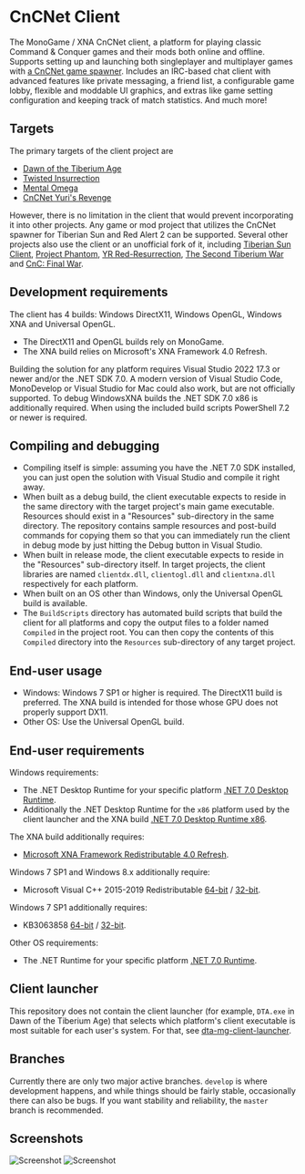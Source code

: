 # CnCNet Client #

The MonoGame / XNA CnCNet client, a platform for playing classic Command & Conquer games and their mods both online and offline. Supports setting up and launching both singleplayer and multiplayer games with [a CnCNet game spawner](https://github.com/CnCNet/ts-patches). Includes an IRC-based chat client with advanced features like private messaging, a friend list, a configurable game lobby, flexible and moddable UI graphics, and extras like game setting configuration and keeping track of match statistics. And much more!

Targets
-------

The primary targets of the client project are


* [Dawn of the Tiberium Age](https://www.moddb.com/mods/the-dawn-of-the-tiberium-age)
* [Twisted Insurrection](https://www.moddb.com/mods/twisted-insurrection)
* [Mental Omega](https://www.moddb.com/mods/mental-omega)
* [CnCNet Yuri's Revenge](https://cncnet.org/yuris-revenge)


However, there is no limitation in the client that would prevent incorporating it into other projects. Any game or mod project that utilizes the CnCNet spawner for Tiberian Sun and Red Alert 2 can be supported. Several other projects also use the client or an unofficial fork of it, including [Tiberian Sun Client](https://www.moddb.com/mods/tiberian-sun-client), [Project Phantom](https://www.moddb.com/mods/project-phantom), [YR Red-Resurrection](https://www.moddb.com/mods/yr-red-resurrection), [The Second Tiberium War](https://www.moddb.com/mods/the-second-tiberium-war) and [CnC: Final War](https://www.moddb.com/mods/cncfinalwar).

Development requirements
------------------------

The client has 4 builds: Windows DirectX11, Windows OpenGL, Windows XNA and Universal OpenGL.
* The DirectX11 and OpenGL builds rely on MonoGame.
* The XNA build relies on Microsoft's XNA Framework 4.0 Refresh.

Building the solution for any platform requires Visual Studio 2022 17.3 or newer and/or the .NET SDK 7.0. A modern version of Visual Studio Code, MonoDevelop or Visual Studio for Mac could also work, but are not officially supported.
To debug WindowsXNA builds the .NET SDK 7.0 x86 is additionally required.
When using the included build scripts PowerShell 7.2 or newer is required.

Compiling and debugging
-----------------------

* Compiling itself is simple: assuming you have the .NET 7.0 SDK installed, you can just open the solution with Visual Studio and compile it right away.
* When built as a debug build, the client executable expects to reside in the same directory with the target project's main game executable. Resources should exist in a "Resources" sub-directory in the same directory. The repository contains sample resources and post-build commands for copying them so that you can immediately run the client in debug mode by just hitting the Debug button in Visual Studio.
* When built in release mode, the client executable expects to reside in the "Resources" sub-directory itself. In target projects, the client libraries are named `clientdx.dll`, `clientogl.dll` and `clientxna.dll` respectively for each platform.
* When built on an OS other than Windows, only the Universal OpenGL build is available.
* The `BuildScripts` directory has automated build scripts that build the client for all platforms and copy the output files to a folder named `Compiled` in the project root. You can then copy the contents of this `Compiled` directory into the `Resources` sub-directory of any target project.

End-user usage
--------------

* Windows: Windows 7 SP1 or higher is required. The DirectX11 build is preferred. The XNA build is intended for those whose GPU does not properly support DX11.
* Other OS: Use the Universal OpenGL build.

End-user requirements
---------------------

Windows requirements:
* The .NET Desktop Runtime for your specific platform [.NET 7.0 Desktop Runtime](https://dotnet.microsoft.com/en-us/download/dotnet/7.0/runtime).
* Additionally the .NET Desktop Runtime for the `x86` platform used by the client launcher and the XNA build [.NET 7.0 Desktop Runtime x86](https://dotnet.microsoft.com/en-us/download/dotnet/thank-you/runtime-desktop-7.0.0-windows-x86-installer).

The XNA build additionally requires:
* [Microsoft XNA Framework Redistributable 4.0 Refresh](https://www.microsoft.com/en-us/download/details.aspx?id=27598).

Windows 7 SP1 and Windows 8.x additionally require:
* Microsoft Visual C++ 2015-2019 Redistributable [64-bit](https://aka.ms/vs/16/release/vc_redist.x64.exe) / [32-bit](https://aka.ms/vs/16/release/vc_redist.x86.exe).

Windows 7 SP1 additionally requires:
* KB3063858 [64-bit](https://www.microsoft.com/download/details.aspx?id=47442) / [32-bit](https://www.microsoft.com/download/details.aspx?id=47409).


Other OS requirements:
* The .NET Runtime for your specific platform [.NET 7.0 Runtime](https://dotnet.microsoft.com/en-us/download/dotnet/7.0/runtime).

Client launcher
---------------

This repository does not contain the client launcher (for example, `DTA.exe` in Dawn of the Tiberium Age) that selects which platform's client executable is most suitable for each user's system. For that, see [dta-mg-client-launcher](https://github.com/CnCNet/dta-mg-client-launcher).

Branches
--------

Currently there are only two major active branches. `develop` is where development happens, and while things should be fairly stable, occasionally there can also be bugs. If you want stability and reliability, the `master` branch is recommended.

Screenshots
-----------

![Screenshot](cncnetchatlobby.png?raw=true "CnCNet IRC Chat Lobby")
![Screenshot](cncnetgamelobby.png?raw=true "CnCNet Game Lobby")